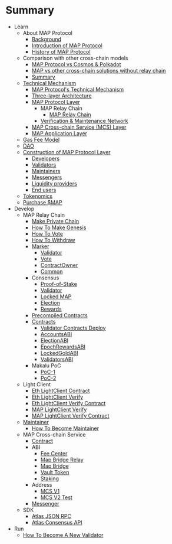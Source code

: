 # Summary

* Learn
  * About MAP Protocol
    * [Background](learn/background.md)
    * [Introduction of MAP Protocol](learn/introduction.md)
    * [History of MAP Protocol](learn/history.md)
  * Comparison with other cross-chain models
    * [MAP Protocol vs Cosmos & Polkadot](learn/CosmosPolkadot.md)
    * [MAP vs other cross-chain solutions without relay chain](learn/others.md)
    * [Summary](architecture/comparison.md)
  * [Technical Mechanism](architecture/overiew.md)
    * [MAP Protocol's Technical Mechanism](architecture/technical-mechanism.md)
    * [Three-layer Architecture](architecture/3layer.md)
    * [MAP Protocol Layer](architecture/protocl-layer.md)
      * MAP Relay Chain
          * [MAP Relay Chain](architecture/relaychain.md)
      * [Verification & Maintenance Network](architecture/verification.md)
    * [MAP Cross-chain Service (MCS) Layer](architecture/mcs.md)
    * [MAP Application Layer](architecture/application.md)
  * [Gas Fee Model](learn/fee.md)
  * [DAO](learn/dao.md)
  * [Construction of MAP Protocol Layer](architecture/construction.md)
     * [Developers](learn/developers.md)
     * [Validators](learn/validators.md)
     * [Maintainers](learn/maintainer.md)
     * [Messengers](learn/messengers.md)
     * [Liquidity providers](learn/liquidityprovider.md)
     * [End users](learn/enduser.md)
  * [Tokenomics](learn/tokenomics.md)
  * [Purchase $MAP](/learn/purchase.md)
* Develop
  * MAP Relay Chain
    * [Make Private Chain](map-chain/privatenet/PrivateNet.md) 
    * [How To Make Genesis](map-chain/validator/Overview/HowToMakeGenesis.md)
    * [How To Vote](map-chain/validator/Overview/HowToVote.md)
    * [How To Withdraw](map-chain/validator/Overview/HowToWithdraw.md)
    * [Marker](map-chain/marker/Marker.md)
        * [Validator](map-chain/marker/AboutValidator.md)
        * [Vote](map-chain/marker/AboutVote.md)
        * [ContractOwner](map-chain/marker/AboutContractOwner.md)
        * [Common](map-chain/marker/AboutCommon.md)
    * Consensus
        * [Proof-of-Stake](map-chain/consensus/Proof-of-Stake.md)
        * [Validator](map-chain/validator/Validator.md)
        * [Locked MAP](map-chain/validator/LockedMAP.md)
        * [Election](map-chain/validator/Election.md)
        * [Rewards](map-chain/validator/Rewards.md)
    * [Precompiled Contracts](map-chain/precompile-contract.md)
    * [Contracts](map-chain/validator/contracts/ContractsAddress.md)
        * [Validator Contracts Deploy](map-chain/validator/contracts/DeployContracts.md)
        * [AccountsABI](map-chain/validator/contracts/ABI/AccountsABI.md)
        * [ElectionABI](map-chain/validator/contracts/ABI/ElectionABI.md)
        * [EpochRewardsABI](map-chain/validator/contracts/ABI/EpochRewardsABI.md)
        * [LockedGoldABI](map-chain/validator/contracts/ABI/LockedGoldABI.md)
        * [ValidatorsABI](map-chain/validator/contracts/ABI/ValidatorsABI.md)
    * Makalu PoC
        * [PoC-1](Makalu-PoC/PoC-1.md)
        * [PoC-2](Makalu-PoC/PoC-2.md)
  * Light Client
    * [Eth LightClient Contract](cross-chain/ethereum/light-client-data/Header-Store-Contract.md)
    * [Eth LightClient Verify](cross-chain/ethereum/tx-verify/Tx-Verify.md)
    * [Eth LightClient Verify Contract](cross-chain/ethereum/tx-verify/Tx-Verify-Contract.md)
    * [MAP LightClient Verify](cross-chain/map/tx-verify/Tx-Verify.md)
    * [MAP LightClient Verify Contract](cross-chain/map/tx-verify/Tx-Verify-Contract.md)
  * [Maintainer](map-chain/relayer/Compass.md)
    * [How To Become Maintainer](map-chain/relayer/QuickStart.md)
  * MAP Cross-chain Service
      * [Contract](mcs/contract/bridge.md)
      * ABI
        * [Fee Center](mcs/abi/FeeCenter.md)
        * [Map Bridge Relay](mcs/abi/MAPBridgeRelayV2.md)
        * [Map Bridge](mcs/abi/MAPBridgeV2.md)
        * [Vault Token](mcs/abi/VToken.md)
        * [Staking](mcs/abi/MasterChef.md)
      * Address
        * [MCS V1](mcs/address/bridge-v1.md)
        * [MCS V2 Test](mcs/address/bridge_v2_test.md)
      * [Messenger](mcs/messenger/messenger.md)
  * SDK
    * [Atlas JSON RPC](rpc-api/RPC-API.md)
    * [Atlas Consensus API](map-chain/consensus/ConsensusAPI.md)
* Run
    * [How To Become A New Validator](map-chain/validator/Overview/HowToBecomeANewValidator.md)
    
